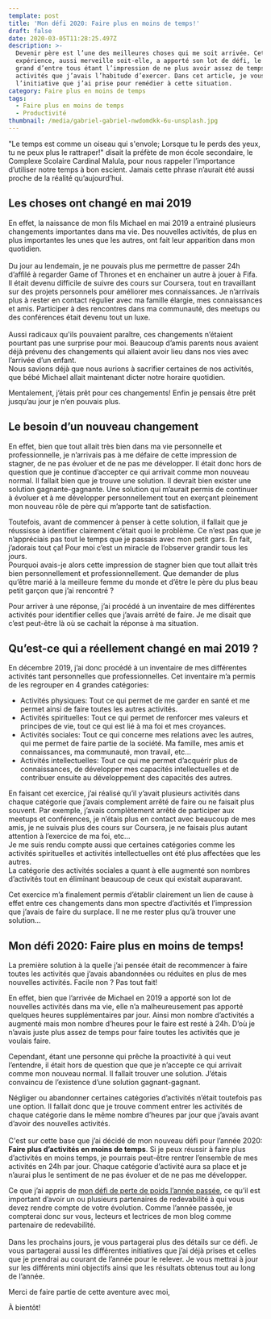 ```yaml
---
template: post
title: 'Mon défi 2020: Faire plus en moins de temps!'
draft: false
date: 2020-03-05T11:28:25.497Z
description: >-
  Devenir père est l’une des meilleures choses qui me soit arrivée. Cette
  expérience, aussi merveille soit-elle, a apporté son lot de défi, le plus
  grand d’entre tous étant l’impression de ne plus avoir assez de temps pour les
  activités que j’avais l’habitude d’exercer. Dans cet article, je vous parle de
  l’initiative que j’ai prise pour remédier à cette situation.
category: Faire plus en moins de temps
tags:
  - Faire plus en moins de temps
  - Productivité
thumbnail: /media/gabriel-gabriel-nwdomdkk-6u-unsplash.jpg
---
```

"Le temps est comme un oiseau qui s'envole; Lorsque tu le perds des yeux, tu ne peux plus le rattraper!" disait la préfète de mon école secondaire, le Complexe Scolaire Cardinal Malula, pour nous rappeler l’importance d’utiliser notre temps à bon escient. Jamais cette phrase n’aurait été aussi proche de la réalité qu’aujourd’hui.

## Les choses ont changé en mai 2019

En effet, la naissance de mon fils Michael en mai 2019 a entrainé plusieurs changements importantes dans ma vie. Des nouvelles activités, de plus en plus importantes les unes que les autres, ont fait leur apparition dans mon quotidien. \
\
Du jour au lendemain, je ne pouvais plus me permettre de passer 24h d’affilé à regarder Game of Thrones et en enchainer un autre à jouer à Fifa. Il était devenu difficile de suivre des cours sur Coursera, tout en travaillant sur des projets personnels pour améliorer mes connaissances. Je n’arrivais plus à rester en contact régulier avec ma famille élargie, mes connaissances et amis. Participer à des rencontres dans ma communauté, des meetups ou des conférences était devenu tout un luxe.\
\
Aussi radicaux qu'ils pouvaient paraître, ces changements n’étaient pourtant pas une surprise pour moi. Beaucoup d’amis parents nous avaient déjà prévenu des changements qui allaient avoir lieu dans nos vies avec l’arrivée d’un enfant.\
Nous savions déjà que nous aurions à sacrifier certaines de nos activités, que bébé Michael allait maintenant dicter notre horaire quotidien. 

Mentalement, j’étais prêt pour ces changements! Enfin je pensais être prêt jusqu’au jour je n’en pouvais plus.

## Le besoin d’un nouveau changement

En effet, bien que tout allait très bien dans ma vie personnelle et professionnelle, je n’arrivais pas à me défaire de cette impression de stagner, de ne pas évoluer et de ne pas me développer. Il était donc hors de question que je continue d’accepter ce qui arrivait comme mon nouveau normal. Il fallait bien que je trouve une solution. Il devrait bien exister une solution gagnante-gagnante. Une solution qui m’aurait permis de continuer à évoluer et à me développer personnellement tout en exerçant pleinement mon nouveau rôle de père qui m’apporte tant de satisfaction.

Toutefois, avant de commencer à penser à cette solution, il fallait que je réussisse à identifier clairement c’était quoi le problème. Ce n’est pas que je n’appréciais pas tout le temps que je passais avec mon petit gars. En fait, j’adorais tout ça! Pour moi c’est un miracle de l’observer grandir tous les jours. \
Pourquoi avais-je alors cette impression de stagner bien que tout allait très bien personnellement et professionnellement. Que demander de plus qu’être marié à la meilleure femme du monde et d’être le père du plus beau petit garçon que j’ai rencontré ? 

Pour arriver à une réponse, j’ai procédé à un inventaire de mes différentes activités pour identifier celles que j’avais arrêté de faire. Je me disait que c’est peut-être là où se cachait la réponse à ma situation. 

## Qu’est-ce qui a réellement changé en mai 2019 ?

En décembre 2019, j’ai donc procédé à un inventaire de mes différentes activités tant personnelles que professionnelles. Cet inventaire m’a permis de les regrouper en 4 grandes catégories:

* Activités physiques: Tout ce qui permet de me garder en santé et me permet ainsi de faire toutes les autres activités.
* Activités spirituelles: Tout ce qui permet de renforcer mes valeurs et principes de vie, tout ce qui est lié à ma foi et mes croyances.
* Activités sociales: Tout ce qui concerne mes relations avec les autres, qui me permet de faire partie de la société. Ma famille, mes amis et connaissances, ma communauté, mon travail, etc…
* Activités intellectuelles: Tout ce qui me permet d’acquérir plus de connaissances, de développer mes capacités intellectuelles et de contribuer ensuite au développement des capacités des autres.

En faisant cet exercice, j’ai réalisé qu’il y’avait plusieurs activités dans chaque catégorie que j’avais complement arrêté de faire ou ne faisait plus souvent. Par exemple, j’avais complètement arrêté de participer aux meetups et conférences, je n’étais plus en contact avec beaucoup de mes amis, je ne suivais plus des cours sur Coursera, je ne faisais plus autant attention à l’exercice de ma foi, etc…\
Je me suis rendu compte aussi que certaines catégories comme les activités spirituelles et activités intellectuelles ont été plus affectées que les autres.\
La catégorie des activités sociales a quant à elle augmenté son nombres d’activités tout en éliminant beaucoup de ceux qui existait auparavant.

Cet exercice m’a finalement permis d’établir clairement un lien de cause à effet entre ces changements dans mon spectre d’activités et l’impression que j’avais de faire du surplace. Il ne me rester plus qu’à trouver une solution…

## Mon défi 2020: Faire plus en moins de temps!

La première solution à la quelle j’ai pensée était de recommencer à faire toutes les activités que j’avais abandonnées ou réduites en plus de mes nouvelles activités. Facile non ? Pas tout fait!

En effet, bien que l’arrivée de Michael en 2019 a apporté son lot de nouvelles activités dans ma vie, elle n’a malheureusement pas apporté quelques heures supplémentaires par jour. Ainsi mon nombre d’activités a augmenté mais mon nombre d’heures pour le faire est resté à 24h. D’où je n’avais juste plus assez de temps pour faire toutes les activités que je voulais faire.

Cependant, étant une personne qui prêche la proactivité à qui veut l’entendre, il était hors de question que que je n’accepte ce qui arrivait comme mon nouveau normal. Il fallait trouver une solution. J’étais convaincu de l’existence d’une solution gagnant-gagnant.

Négliger ou abandonner certaines catégories d’activités n’était toutefois pas une option. Il fallait donc que je trouve comment entrer les activités de chaque catégorie dans le même nombre d’heures par jour que j’avais avant d’avoir des nouvelles activités. \
\
C'est sur cette base que j’ai décidé de mon nouveau défi pour l’année 2020: **Faire plus d’activités en moins de temps**. Si je peux réussir à faire plus d’activités en moins temps, je pourrais peut-être rentrer l’ensemble de mes activités en 24h par jour. Chaque catégorie d’activité aura sa place et je n’aurai plus le sentiment de ne pas évoluer et de ne pas me développer.

Ce que j’ai appris de [mon défi de perte de poids l’année passée](/category/prendre-plaisir-a-perdre-du-poids), ce qu’il est important d’avoir un ou plusieurs partenaires de redevabilité à qui vous devez rendre compte de votre évolution. Comme l’année passée, je compterai donc sur vous, lecteurs et lectrices de mon blog comme partenaire de redevabilité. \
\
Dans les prochains jours, je vous partagerai plus des détails sur ce défi. Je vous partagerai aussi les différentes initiatives que j’ai déjà prises et celles que je prendrai au courant de l’année pour le relever. Je vous mettrai à jour sur les différents mini objectifs ainsi que les résultats obtenus tout au long de l’année.

Merci de faire partie de cette aventure avec moi,

À bientôt!
